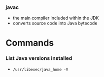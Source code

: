 
### javac
- the main compiler included within the JDK
- converts source code into Java bytecode

# Commands
### List Java versions installed
- `/usr/libexec/java_home -V`
